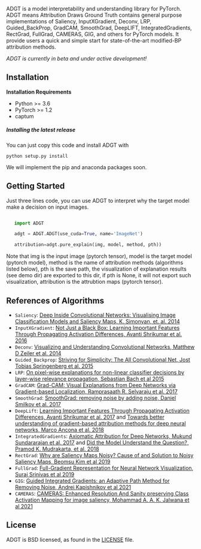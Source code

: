 ADGT is a model interpretability and understanding library for PyTorch.ADGT means Attribution Draws Ground Truth contains general purpose implementationsof Saliency, InputXGradient, Deconv, LRP, Guided_BackProp, GradCAM, SmoothGrad, DeepLIFT, IntegratedGradients,  RectGrad, FullGrad, CAMERAS, GIG, and others for PyTorch models. It provide users a quick and simple start for state-of-the-art modified-BP attribution methods.*ADGT is currently in beta and under active development!*## Installation**Installation Requirements**- Python >= 3.6- PyTorch >= 1.2- captum##### Installing the latest releaseYou can just copy this code and install ADGT with ```python setup.py install``` We will implement the pip and anaconda packages soon.## Getting StartedJust three lines code, you can use ADGT to interpret why the target model make a decision on input images. ```python   import ADGT   adgt = ADGT.ADGT(use_cuda=True, name='ImageNet')   attribution=adgt.pure_explain(img, model, method, pth))```Note that img is the input image (pytorch tensor), model is the target model (pytorch model), method is the name of attribution methods (algorithms listed below), pth is the save path, the visualization of explanation results (see demo dir) are exported to this dir, if pth is None, it will not export such visualization, attribution is the attrubtion maps (pytorch tensor).   ## References of Algorithms* `Saliency`: [Deep Inside Convolutional Networks: VisualisingImage Classification Models and Saliency Maps, K. Simonyan, et. al. 2014](https://arxiv.org/pdf/1312.6034.pdf)* `InputXGradient`: [Not Just a Black Box: Learning Important Features Through Propagating Activation Differences, Avanti Shrikumar et al. 2016](https://arxiv.org/abs/1605.01713)* `Deconv`: [Visualizing and Understanding Convolutional Networks, Matthew D Zeiler et al. 2014](https://arxiv.org/pdf/1311.2901.pdf)* `Guided_Backprop`: [Striving for Simplicity: The All Convolutional Net, Jost Tobias Springenberg et al. 2015](https://arxiv.org/pdf/1412.6806.pdf)* `LRP`: [On pixel-wise explanations for non-linear classifier decisions by layer-wise relevance propagation, Sebastian Bach et al 2015](https://journals.plos.org/plosone/article?id=10.1371/journal.pone.0130140)* `GradCAM`: [Grad-CAM: Visual Explanations from Deep Networks via Gradient-based Localization, Ramprasaath R. Selvaraju et al. 2017](https://arxiv.org/abs/1610.02391.pdf)* `SmoothGrad`: [SmoothGrad: removing noise by adding noise, Daniel Smilkov et al. 2017](https://arxiv.org/abs/1706.03825)* `DeepLift`: [Learning Important Features Through Propagating Activation Differences, Avanti Shrikumar et al. 2017](https://arxiv.org/pdf/1704.02685.pdf) and [Towards better understanding of gradient-based attribution methods for deep neural networks, Marco Ancona et al. 2018](https://openreview.net/pdf?id=Sy21R9JAW)* `IntegratedGradients`: [Axiomatic Attribution for Deep Networks, Mukund Sundararajan et al. 2017](https://arxiv.org/abs/1703.01365) and [Did the Model Understand the Question?, Pramod K. Mudrakarta, et al. 2018](https://arxiv.org/abs/1805.05492)* `RectGrad`: [Why are Saliency Maps Noisy? Cause of and Solution to Noisy Saliency Maps, Beomsu Kim et al 2019](https://arxiv.org/pdf/1902.04893.pdf)* `FullGrad`: [Full-Gradient Representation for Neural Network Visualization, Suraj Srinivas et al 2019](https://proceedings.neurips.cc/paper/2019/file/80537a945c7aaa788ccfcdf1b99b5d8f-Paper.pdf)* `GIG`: [Guided Integrated Gradients: an Adaptive Path Method for Removing Noise, Andrei Kapishnikov et al 2021](https://openaccess.thecvf.com/content/CVPR2021/papers/Kapishnikov_Guided_Integrated_Gradients_An_Adaptive_Path_Method_for_Removing_Noise_CVPR_2021_paper.pdf)* `CAMERAS`: [CAMERAS: Enhanced Resolution And Sanity preserving Class ActivationMapping for image saliency, Mohammad A. A. K. Jalwana et al 2021](https://openaccess.thecvf.com/content/CVPR2021/papers/Jalwana_CAMERAS_Enhanced_Resolution_and_Sanity_Preserving_Class_Activation_Mapping_for_CVPR_2021_paper.pdf)## LicenseADGT is BSD licensed, as found in the [LICENSE](LICENSE) file.
